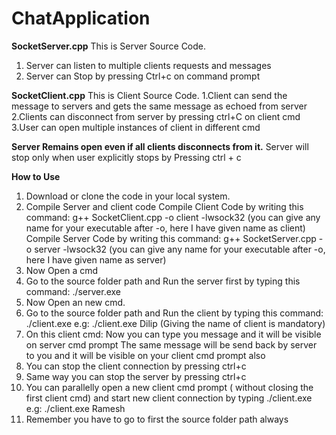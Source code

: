 # ChatApplication
**SocketServer.cpp**
This is Server Source Code.
1. Server can listen to multiple clients requests and messages
2. Server can Stop by pressing Ctrl+c on command prompt

**SocketClient.cpp**
This is Client Source Code.
1.Client can send the message to servers and gets the same message as echoed from server
2.Clients can disconnect from server by pressing ctrl+C on client cmd
3.User can open multiple instances of client in different cmd

**Server Remains open even if all clients disconnects from it.**
Server will stop only when user explicitly stops by Pressing ctrl + c

**How to Use**
1. Download or clone the code in your local system.
2. Compile Server and client code
   Compile Client Code by writing this command: g++ SocketClient.cpp -o client -lwsock32  (you can give any name for your executable after -o, here I have given name as client)
   Compile Server Code by writing this command: g++ SocketServer.cpp -o server -lwsock32  (you can give any name for your executable after -o, here I have given name as server)
3. Now Open a cmd
4. Go to the source folder path and Run the server first by typing this command: ./server.exe
5. Now Open an new cmd.
6. Go to the source folder path and Run the client by typing this command: ./client.exe <any name of the client> e.g: ./client.exe Dilip
   (Giving the name of client is mandatory)
8. On this client cmd: Now you can type you message and it will be visible on server cmd prompt
   The same message will be send back by server to you and it will be visible on your client cmd prompt also
10. You can stop the client connection by pressing ctrl+c
11. Same way you can stop the server by pressing ctrl+c
12. You can parallelly open a new client cmd prompt ( without closing the first client cmd) and start new client connection by typing  ./client.exe <any name of the client> e.g: ./client.exe Ramesh
13. Remember you have to  go to first the source folder path always
